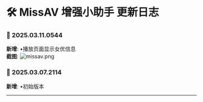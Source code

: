# **🛠️ MissAV 增强小助手 更新日志**

### **📅 2025.03.11.0544**

**新增**: •播放页面显示女优信息 <br>
**截图**: ![missav.png](https://s2.loli.net/2025/03/11/i4R6aDeNUSwuABK.png)

### **📅 2025.03.07.2114**

**新增**: •初始版本

---
